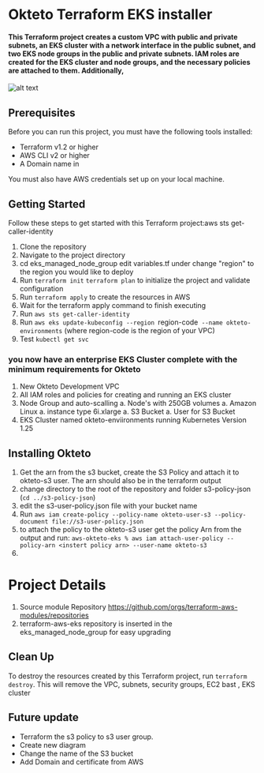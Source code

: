 # Okteto Terraform EKS installer

#### This Terraform project creates a custom VPC with public and private subnets, an EKS cluster with a network interface in the public subnet, and two EKS node groups in the public and private subnets. IAM roles are created for the EKS cluster and node groups, and the necessary policies are attached to them. Additionally, 


![alt text](Diagram.jpeg)


## Prerequisites
Before you can run this project, you must have the following tools installed:

- Terraform v1.2 or higher
- AWS CLI v2 or higher
- A Domain name in 


You must also have AWS credentials set up on your local machine. <br>

## Getting Started
Follow these steps to get started with this Terraform project:aws sts get-caller-identity


1. Clone the repository
1. Navigate to the project directory
1. cd eks_managed_node_group edit variables.tf under change "region" to the region you would like to deploy
1. Run `terraform init` `terraform plan` to initialize the project and validate configuration
1. Run `terraform apply` to create the resources in AWS
1. Wait for the terraform apply command to finish executing
1. Run `aws sts get-caller-identity`
1. Run `aws eks update-kubeconfig --region `region-code` --name okteto-environments` (where region-code is the region of your VPC)
1. Test `kubectl get svc`

### you now have an enterprise EKS Cluster complete with the minimum requirements for Okteto 
1. New Okteto Development VPC
1. All IAM roles and policies for creating and running an EKS cluster
1. Node Group and auto-scalling 
    a. Node's with 250GB volumes
    a. Amazon Linux 
    a. instance type 6i.xlarge
    a. S3 Bucket
    a. User for S3 Bucket
1. EKS Cluster named okteto-enviironments running Kubernetes Version 1.25

## Installing Okteto
1. Get the arn from the s3 bucket, create the S3 Policy and attach it to okteto-s3 user. The arn should also be in the terraform output
1. change directory to the root of the repository and folder s3-policy-json (`cd ../s3-policy-json`)
1. edit the s3-user-policy.json file with your bucket name 
1. Run `aws iam create-policy --policy-name okteto-user-s3 --policy-document file://s3-user-policy.json`
1. to attach the policy to the okteto-s3 user get the policy Arn from the output and run: `aws-okteto-eks % aws iam attach-user-policy --policy-arn <instert policy arn> --user-name okteto-s3`
1. 

# Project Details

1. Source module Repository https://github.com/orgs/terraform-aws-modules/repositories 
1. terraform-aws-eks repository is inserted in the eks_managed_node_group for easy upgrading

## Clean Up
To destroy the resources created by this Terraform project, run `terraform destroy`. This will remove the VPC, subnets, security groups, EC2 bast , EKS cluster

## Future update
- Terraform the s3 policy to s3 user group.  
- Create new diagram
- Change the name of the S3 bucket
- Add Domain and certificate from AWS

